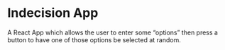 # Indecision App

A React App which allows the user to enter some “options” then press a button to have one of those options be selected at random.